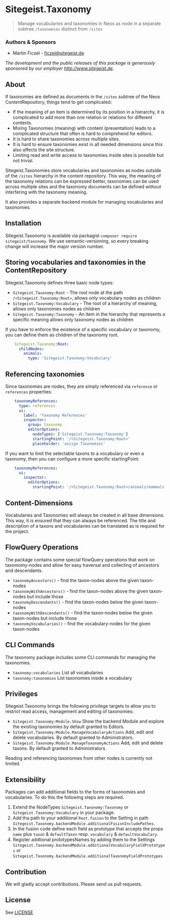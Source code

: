 # Sitegeist.Taxonomy

> Manage vocabularies and taxonomies in Neos as node in a separate subtree `/taxonomies` distinct from `/sites`

### Authors & Sponsors

* Martin Ficzel - ficzel@sitegeist.de

*The development and the public releases of this package is generously sponsored by our employer http://www.sitegeist.de.*

## About

If taxonomies are defined as documents in the `/sites` subtree of the Neos ContentRepository, things tend to get
complicated:

 - If the meaning of an item is determined by its position in a hierarchy, it is complicated to add more than one
   relation or relations for different contexts.
 - Mixing Taxonomies (meaning) with content (presentation) leads to a complicated structure that often is hard to
   comprehend for editors.
 - It is hard to share taxonomies across multiple sites.
 - It is hard to ensure taxonomies exist in all needed dimensions since this also affects the site structure.
 - Limiting read and write access to taxonomies inside sites is possible but not trivial.

Sitegeist.Taxonomies store vocabularies and taxonomies as nodes outside of the `/sites` hierarchy in the content
repository. This way, the meaning of the taxonomy relations can be expressed better, taxonomies can be used across
multiple sites and the taxonomy documents can be defined without interfering with the taxonomy meaning.

It also provides a separate backend module for managing vocabularies and taxonomies.

## Installation

Sitegeist.Taxonomy is available via packagist `composer require sitegeist/taxonomy`.
We use semantic-versioning, so every breaking change will increase the major version number.

## Storing vocabularies and taxonomies in the ContentRepository

Sitegeist.Taxonomy defines three basic node types:

- `Sitegeist.Taxonomy:Root` - The root node at the path `/<Sitegeist.Taxonomy:Root>`, allows only vocabulary nodes as children
- `Sitegeist.Taxonomy:Vocabulary` - The root of a hierarchy of meaning, allows only taxonomies nodes as children   
- `Sitegeist.Taxonomy:Taxonomy` - An item in the hierarchy that represents a specific meaning allows only taxonomy
  nodes as children

If you have to enforce the existence of a specific vocabulary or taxonomy, you can define them as children of the taxonomy root.

```YAML
    Sitegeist.Taxonomy:Root:
      childNodes:
        animals:
          type: 'Sitegeist.Taxonomy:Vocabulary'
```

## Referencing taxonomies

Since taxonomies are nodes, they are simply referenced via `reference` or `references` properties:

```YAML
    taxonomyReferences:
      type: references
      ui:
        label: 'Taxonomy References'
        inspector:
          group: taxonomy
          editorOptions:
            nodeTypes: ['Sitegeist.Taxonomy:Taxonomy']
            startingPoint: '/<Sitegeist.Taxonomy:Root>'
            placeholder: 'assign Taxonomies'
```

If you want to limit the selectable taxons to a vocabulary or even a taxonomy, then you can configure a more specific
startingPoint:

```YAML
    taxonomyReferences:
      ui:
        inspector:
          editorOptions:
            startingPoint: '/<Sitegeist.Taxonomy:Root>/animals/mammals'
```

## Content-Dimensions

Vocabularies and Taxonomies will always be created in all base dimensions. This way, it is ensured that they can
always be referenced. The title and description of a taxons and vocabularies can be translated as is required for
the project.

## FlowQuery Operations

The package contains some special flowQuery operations that work on taxomomy-nodes
and allow for easy traversal and collecting of ancestors and descendants.

- `taxonomyAncestors()` - find the taxon-nodes above the given taxon-nodes
- `taxonomyWithAncestors()` - find the taxon-nodes above the given taxon-nodes but include those
- `taxonomyDescendants()` - find the taxon-nodes below the given taxon-nodes
- `taxonomyWithDescendants()` - find the taxon-nodes below the given taxon-nodes but include those
- `taxonomyVocabularies()` - find the vocabulary-nodes for the given taxon-nodes

## CLI Commands

The taxonomy package includes some CLI commands for managing the taxonomies.

- `taxonomy:vocabularies` List all vocabularies
- `taxonomy:taxonomies` List taxonomies inside a vocabulary

## Privileges

Sitegeist.Taxonomy brings the following privilege targets to allow you to restrict read access, management and editing
of taxonomies:

- `Sitegeist.Taxonomy:Module.Show` Show the backend Module and explore the existing taxonomies by default granted to Editors.
- `Sitegeist.Taxonomy:Module.ManageVocabularyActions` Add, edit and delete vocabularies. By default granted to Administrators.
- `Sitegeist.Taxonomy:Module.ManageTaxonomyActions` Add, edit and delete taxons. By default granted to Administrators.

Reading and referencing taxonomies from other nodes is currently not limited.

## Extensibility

Packages can add additional fields to the forms of taxonomies and vocabularies. To do this 
the following steps are required.

1. Extend the NodeTypes `Sitegeist.Taxonomy:Taxonomy` or `Sitegeist.Taxonomy:Vocabulary` in your package.
2. Add tha path to your additional `Root.fusion` to the Setting in path `Sitegeist.Taxonomy.backendModule.additionalFusionIncludePathes`.
3. In the fusion code define each field as prototype that accepts the props `name` plus `taxon` & `defaultTaxon` resp. `vocabulary` & `defaultVocabulary`. 
4. Register addtional prototypesNames by adding them to the Settings `Sitegeist.Taxonomy.backendModule.additionalVocabularyFieldPrototypes` or
   `Sitegeist.Taxonomy.backendModule.additionalTaxonomyFieldPrototypes`

## Contribution

We will gladly accept contributions. Please send us pull requests.

## License

See [LICENSE](./LICENSE)
